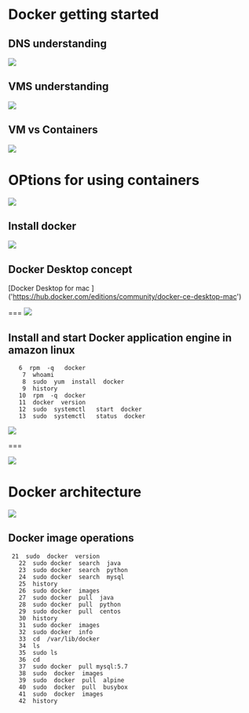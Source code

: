 # Docker getting started 

## DNS understanding 

<img src="dns.png">

## VMS understanding 

<img src="vms.png">

## VM vs Containers

<img src="c1.png">

# OPtions for using containers

<img src="c2.png">

## Install docker 

<img src="dinstall.png">

## Docker Desktop concept 

[Docker Desktop for mac ]  ('https://hub.docker.com/editions/community/docker-ce-desktop-mac')

===
<img src="dd.png">

## Install and start Docker application engine in amazon linux


```
   6  rpm  -q   docker
    7  whoami
    8  sudo  yum  install  docker 
    9  history 
   10  rpm  -q  docker 
   11  docker  version 
   12  sudo  systemctl   start  docker 
   13  sudo  systemctl   status  docker 
```

<img src="dcinstall.png">

===

<img src="dcstart.png">

# Docker architecture 


<img src="dcarch.png">


## Docker image operations 

```
 21  sudo  docker  version 
   22  sudo docker  search  java 
   23  sudo docker  search  python 
   24  sudo docker  search  mysql 
   25  history 
   26  sudo docker  images 
   27  sudo docker  pull  java 
   28  sudo docker  pull  python 
   29  sudo docker  pull  centos 
   30  history 
   31  sudo docker  images
   32  sudo docker  info 
   33  cd  /var/lib/docker
   34  ls
   35  sudo ls 
   36  cd
   37  sudo docker  pull mysql:5.7 
   38  sudo  docker  images
   39  sudo  docker  pull  alpine 
   40  sudo  docker  pull  busybox 
   41  sudo  docker  images
   42  history 
```


